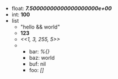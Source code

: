 
- float: **_7\.50000000000000000000e\+00_**
- int: **100**
- list
  - "hello &amp;&amp; world"
  - **123**
  - *&lt;&lt;1, 3, 255, 5&gt;&gt;*
  - 
    - bar: *%\{\}*
    - baz: world
    - buf: nil
    - foo: *\[\]*